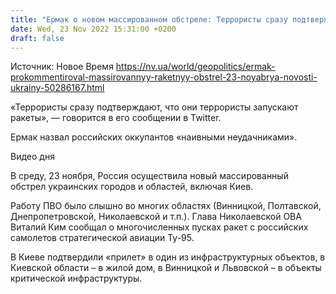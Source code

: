 ```yaml
---
title: "Ермак о новом массированном обстреле: Террористы сразу подтверждают, что они террористы, наивные неудачники"
date: Wed, 23 Nov 2022 15:31:00 +0200
draft: false
---
```

Источник: Новое Время https://nv.ua/world/geopolitics/ermak-prokommentiroval-massirovannyy-raketnyy-obstrel-23-noyabrya-novosti-ukrainy-50286167.html


«Террористы сразу подтверждают, что они террористы запускают ракеты», — говорится в его сообщении в Twitter.

Ермак назвал российских оккупантов «наивными неудачниками».

 Видео дня   

В среду, 23 ноября, Россия осуществила новый массированный обстрел украинских городов и областей, включая Киев.

Работу ПВО было слышно во многих областях (Винницкой, Полтавской, Днепропетровской, Николаевской и т.п.). Глава Николаевской ОВА Виталий Ким сообщал о многочисленных пусках ракет с российских самолетов стратегической авиации Ту-95.

В Киеве подтвердили «прилет» в один из инфраструктурных объектов, в Киевской области – в жилой дом, в Винницкой и Львовской – в объекты критической инфраструктуры.


